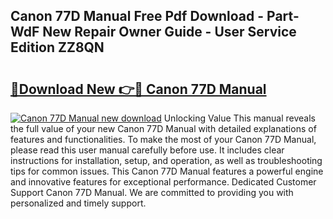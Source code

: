 ## Canon 77D Manual Free Pdf Download - Part-WdF New Repair Owner Guide - User Service Edition ZZ8QN

# <h2><a href="http://cf17866.oget.top/?id=Canon+77D+Manual">🔗Download New 👉🔴 Canon 77D Manual</a></h2>

[![Canon 77D Manual new download](https://i.imgur.com/5g1atiW.png)](http://cf17866.oget.top/?id=Canon+77D+Manual)
Unlocking Value This manual reveals the full value of your new Canon 77D Manual with detailed explanations of features and functionalities. To make the most of your Canon 77D Manual, please read this user manual carefully before use. It includes clear instructions for installation, setup, and operation, as well as troubleshooting tips for common issues. This Canon 77D Manual features a powerful engine and innovative features for exceptional performance. Dedicated Customer Support Canon 77D Manual. We are committed to providing you with personalized and timely support.

